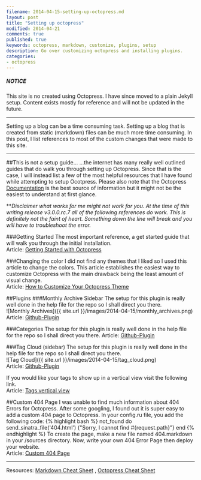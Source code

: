 ```yaml
---
filename: 2014-04-15-setting-up-octopress.md
layout: post
title: "Setting up octopress"
modified: 2014-04-21
comments: true
published: true
keywords: octopress, markdown, customize, plugins, setup
description: Go over customizing octopress and installing plugins.
categories: 
- octopress
---
```



<div class="notice">
  <h5>NOTICE</h5>
  <p>This site is no created using Octopress. I have since moved to a plain Jekyll setup. Content exists mostly for reference and will not be updated in the future.</p>
</div>

---

Setting up a blog can be a time consuming task. Setting up a blog that is created from static (markdown) files can be much more time consuming. In this post, I list references to most of the custom changes that were made to this site.

---

##This is not a setup guide...
...the internet has many really well outlined guides that do walk you through setting up Octopress. Since that is the case, I will instead list a few of the most helpful resources that I have found while attempting to setup Ocotpress. Please also note that the Octopress [Documentation](http://octopress.org/docs/) is the best source of information but it might not be the easiest to understand at first glance. 

**_Disclaimer what works for me might not work for you. At the time of this writing release v3.0.0.rc.7 all of the following references do work. This is definitely not the faint of heart. Something down the line will break and you will have to troubleshoot the error._

###Getting Started
The most important reference, a get started guide that will walk you through the initial installation.  
Article: [Getting Started with Octopress](http://webdesign.tutsplus.com/tutorials/getting-started-with-octopress--webdesign-11442)

###Changing the color
I did not find any themes that I liked so I used this article to change the colors. This article establishes the easiest way to customize Octopress with the main drawback being the least amount of visual change.  
Article: [How to Customize Your Octopress Theme](http://aijazansari.com/2012/08/27/how-to-customize-octopress-theme/index.html)




##Plugins
###Monthly Archive Sidebar
The setup for this plugin is really well done in the help file for the repo so I shall direct you there.  
![Monthly Archives]({{ site.url }}/images/2014-04-15/monthly_archives.png)  
Article: [Github-Plugin](https://github.com/rcmdnk/monthly-archive)

###Categories
The setup for this plugin is really well done in the help file for the repo so I shall direct you there.
Article: [Github-Plugin](https://github.com/matthiasbeyer/jekyll_group_categories)

###Tag Cloud (sidebar)
The setup for this plugin is really well done in the help file for the repo so I shall direct you there.  
![Tag Cloud]({{ site.url }}/images/2014-04-15/tag_cloud.png)  
Article: [Github-Plugin](https://github.com/tokkonopapa/octopress-tagcloud)

If you would like your tags to show up in a vertical view visit the following link.  
Article: [Tags vertical view](http://www.narga.net/improve-octopress-advanced-tweaks-tips/)



##Custom 404 Page
I was unable to find much information about 404 Errors for Octopress. After some googling, I found out it is super easy to add a custom 404 page to Octopress. In your config.ru file, you add the following code:
{% highlight bash %}
not_found do
  send_sinatra_file('404.html') {"Sorry, I cannot find #{request.path}"}
end
{% endhighlight %}
To create the page, make a new file named 404.markdown in your /sources directory. Now, write your own 404 Error Page then deploy your website.  
Article: [Custom 404 Page](http://www.narga.net/improve-octopress-advanced-tweaks-tips/)

---

Resources:
[Markdown Cheat Sheet](http://warpedvisions.org/projects/markdown-cheat-sheet.md) , 
[Octopress Cheat Sheet](http://biancarelli.org/blog/2013/05/14/octopress-cheat-sheet)
